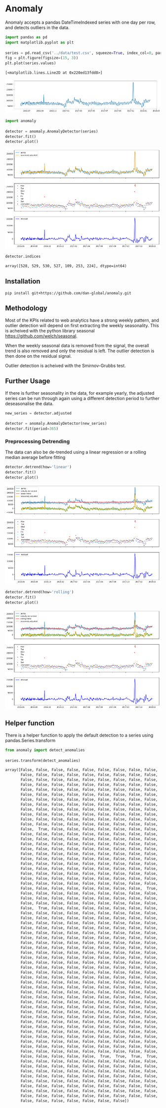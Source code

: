 
# Anomaly

Anomaly accepts a pandas DateTimeIndexed series with one day per row, and detects outliers in the data.




```python
import pandas as pd
import matplotlib.pyplot as plt

series = pd.read_csv('../data/test.csv', squeeze=True, index_col=0, parse_dates=True)
fig = plt.figure(figsize=(15, 3))
plt.plot(series.values)
```




    [<matplotlib.lines.Line2D at 0x220ed13fdd8>]




![png](docs/output_2_1.png)



```python
import anomaly

detector = anomaly.AnomalyDetector(series)
detector.fit()
detector.plot()
```


![png](docs/output_3_0.png)



```python
detector.indices
```




    array([528, 529, 530, 527, 109, 253, 224], dtype=int64)



## Installation

    pip install git+https://github.com/dan-global/anomaly.git

## Methodology

Most of the KPIs related to web analytics have a strong weekly pattern, and outlier detection will depend on first extracting the weekly seasonality. This is acheived with the python library seasonal https://github.com/welch/seasonal.

When the weekly seasonal data is removed from the signal, the overall trend is also removed and only the residual is left. The outlier detection is then done on the residual signal.

Outlier detection is acheived with the Smirnov-Grubbs test.

## Further Usage

If there is further seasonality in the data, for example yearly, the adjusted series can be run through again using a different detection period to further deseasonalise the data. 


```python
new_series = detector.adjusted

detector = anomaly.AnomalyDetector(new_series)
detector.fit(period=365)
```

### Preprocessing Detrending

The data can also be de-trended using a linear regression or a rolling median average before fitting


```python
detector.detrend(how='linear')
detector.fit()
detector.plot()
```


![png](docs/output_14_0.png)



```python
detector.detrend(how='rolling')
detector.fit()
detector.plot()
```


![png](docs/output_15_0.png)


## Helper function

There is a helper function to apply the default detection to a series using pandas.Series.transform


```python
from anomaly import detect_anomalies

series.transform(detect_anomalies)
```




    array([False, False, False, False, False, False, False, False, False,
           False, False, False, False, False, False, False, False, False,
           False, False, False, False, False, False, False, False, False,
           False, False, False, False, False, False, False, False, False,
           False, False, False, False, False, False, False, False, False,
           False, False, False, False, False, False, False, False, False,
           False, False, False, False, False, False, False, False, False,
           False, False, False, False, False, False, False, False, False,
           False, False, False, False, False, False, False, False, False,
           False, False, False, False, False, False, False, False, False,
           False, False, False, False, False, False, False, False, False,
           False, False, False, False, False, False, False, False, False,
           False,  True, False, False, False, False, False, False, False,
           False, False, False, False, False, False, False, False, False,
           False, False, False, False, False, False, False, False, False,
           False, False, False, False, False, False, False, False, False,
           False, False, False, False, False, False, False, False, False,
           False, False, False, False, False, False, False, False, False,
           False, False, False, False, False, False, False, False, False,
           False, False, False, False, False, False, False, False, False,
           False, False, False, False, False, False, False, False, False,
           False, False, False, False, False, False, False, False, False,
           False, False, False, False, False, False, False, False, False,
           False, False, False, False, False, False, False, False, False,
           False, False, False, False, False, False, False, False,  True,
           False, False, False, False, False, False, False, False, False,
           False, False, False, False, False, False, False, False, False,
           False, False, False, False, False, False, False, False, False,
           False,  True, False, False, False, False, False, False, False,
           False, False, False, False, False, False, False, False, False,
           False, False, False, False, False, False, False, False, False,
           False, False, False, False, False, False, False, False, False,
           False, False, False, False, False, False, False, False, False,
           False, False, False, False, False, False, False, False, False,
           False, False, False, False, False, False, False, False, False,
           False, False, False, False, False, False, False, False, False,
           False, False, False, False, False, False, False, False, False,
           False, False, False, False, False, False, False, False, False,
           False, False, False, False, False, False, False, False, False,
           False, False, False, False, False, False, False, False, False,
           False, False, False, False, False, False, False, False, False,
           False, False, False, False, False, False, False, False, False,
           False, False, False, False, False, False, False, False, False,
           False, False, False, False, False, False, False, False, False,
           False, False, False, False, False, False, False, False, False,
           False, False, False, False, False, False, False, False, False,
           False, False, False, False, False, False, False, False, False,
           False, False, False, False, False, False, False, False, False,
           False, False, False, False, False, False, False, False, False,
           False, False, False, False, False, False, False, False, False,
           False, False, False, False, False, False, False, False, False,
           False, False, False, False, False, False, False, False, False,
           False, False, False, False, False, False, False, False, False,
           False, False, False, False, False, False, False, False, False,
           False, False, False, False, False, False, False, False, False,
           False, False, False, False, False, False, False, False, False,
           False, False, False, False, False, False, False, False, False,
           False, False, False, False, False, False, False, False, False,
           False, False, False, False, False,  True,  True,  True,  True,
           False, False, False, False, False, False, False, False, False,
           False, False, False, False, False, False, False, False, False,
           False, False, False, False, False, False, False, False, False,
           False, False, False, False, False, False, False, False, False,
           False, False, False, False, False, False, False, False, False,
           False, False, False, False, False, False, False, False, False,
           False, False, False, False, False, False, False, False, False,
           False, False, False, False, False, False, False, False, False,
           False, False, False, False, False, False, False])


